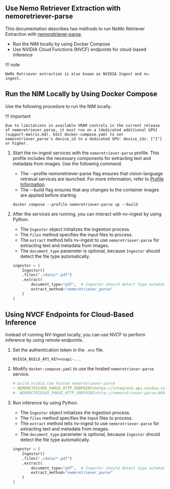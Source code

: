## Use Nemo Retriever Extraction with nemoretriever-parse

This documentation describes two methods to run NeMo Retriever Extraction 
with [nemoretriever-parse](https://build.nvidia.com/nvidia/nemoretriever-parse).

- Run the NIM locally by using Docker Compose
- Use NVIDIA Cloud Functions (NVCF) endpoints for cloud-based inference

!!! note

    NeMo Retriever extraction is also known as NVIDIA Ingest and nv-ingest.



## Run the NIM Locally by Using Docker Compose

Use the following procedure to run the NIM locally.

!!! important

    Due to limitations in available VRAM controls in the current release of nemoretriever_parse, it must run on a [dedicated additional GPU](support-matrix.md). Edit docker-compose.yaml to set nemoretriever_parse's device_id to a dedicated GPU: device_ids: ["1"] or higher.


1. Start the nv-ingest services with the `nemoretriever-parse` profile. This profile includes the necessary components for extracting text and metadata from images. Use the following command.

    - The --profile nemoretriever-parse flag ensures that vision-language retrieval services are launched.  For more information, refer to [Profile Information](quickstart-guide.md#profile-information).
    - The --build flag ensures that any changes to the container images are applied before starting.

    ```shell
    docker compose --profile nemoretriever-parse up --build
    ```

2. After the services are running, you can interact with nv-ingest by using Python.

    - The `Ingestor` object initializes the ingestion process.
    - The `files` method specifies the input files to process.
    - The `extract` method tells nv-ingest to use `nemoretriever-parse` for extracting text and metadata from images.
    - The `document_type` parameter is optional, because `Ingestor` should detect the file type automatically.

    ```python
    ingestor = (
        Ingestor()
        .files("./data/*.pdf")
        .extract(
            document_type="pdf",  # Ingestor should detect type automatically in most cases
            extract_method="nemoretriever_parse"
        )
    )
    ```



## Using NVCF Endpoints for Cloud-Based Inference

Instead of running NV-Ingest locally, you can use NVCF to perform inference by using remote endpoints.

1. Set the authentication token in the `.env` file.

    ```
    NVIDIA_BUILD_API_KEY=nvapi-...
    ```

2. Modify `docker-compose.yaml` to use the hosted `nemoretriever-parse` service.

    ```yaml
    # build.nvidia.com hosted nemoretriever-parse
    - NEMORETRIEVER_PARSE_HTTP_ENDPOINT=https://integrate.api.nvidia.com/v1/chat/completions
    #- NEMORETRIEVER_PARSE_HTTP_ENDPOINT=http://nemoretriever-parse:8000/v1/chat/completions
    ```

3. Run inference by using Python.

    - The `Ingestor` object initializes the ingestion process.
    - The `files` method specifies the input files to process.
    - The `extract` method tells nv-ingest to use `nemoretriever-parse` for extracting text and metadata from images.
    - The `document_type` parameter is optional, because `Ingestor` should detect the file type automatically.

    ```python
    ingestor = (
        Ingestor()
        .files("./data/*.pdf")
        .extract(
            document_type="pdf",  # Ingestor should detect type automatically in most cases
            extract_method="nemoretriever_parse"
        )
    )
    ```
